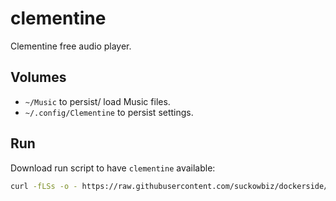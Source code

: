 # clementine

Clementine free audio player.

## Volumes

- `~/Music` to persist/ load Music files.
- `~/.config/Clementine` to persist settings.

## Run

Download run script to have `clementine` available:
 
```bash
curl -fLSs -o - https://raw.githubusercontent.com/suckowbiz/dockerside/master/clementine/clementine > /var/tmp/clementine && sudo mv /var/tmp/clementine /usr/local/bin/ && sudo chmod +x /usr/local/bin/clementine
```